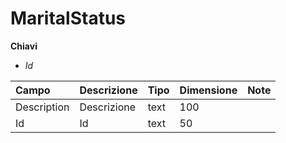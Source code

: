 # MaritalStatus

  
 **Chiavi**

* _Id_

| Campo | Descrizione | Tipo | Dimensione | Note |
| :--- | :--- | :--- | :--- | :--- |
| Description | Descrizione | text | 100 |  |
| Id | Id | text | 50 |  |

